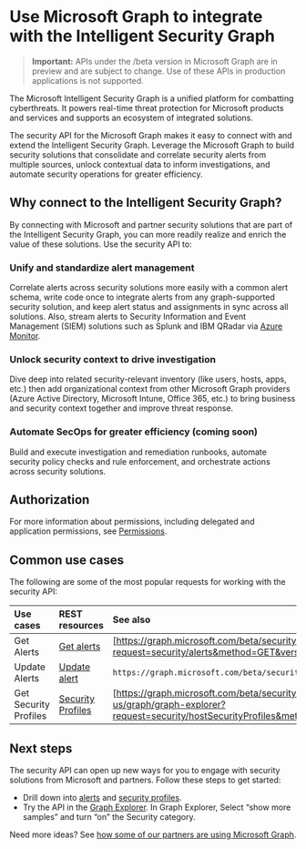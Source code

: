 # Use Microsoft Graph to integrate with the Intelligent Security Graph

 > **Important:** APIs under the /beta version in Microsoft Graph are in preview and are subject to change. Use of these APIs in production applications is not supported.

The Microsoft Intelligent Security Graph is a unified platform for combatting cyberthreats. It powers real-time threat protection for Microsoft products and services and supports an ecosystem of integrated solutions.

The security API for the Microsoft Graph makes it easy to connect with and extend the Intelligent Security Graph. Leverage the Microsoft Graph to build security solutions that consolidate and correlate security alerts from multiple sources, unlock contextual data to inform investigations, and automate security operations for greater efficiency.

## Why connect to the Intelligent Security Graph?

By connecting with Microsoft and partner security solutions that are part of the Intelligent Security Graph, you can more readily realize and enrich the value of these solutions. Use the security API to:

### Unify and standardize alert management

Correlate alerts across security solutions more easily with a common alert schema, write code once to integrate alerts from any graph-supported security solution, and keep alert status and assignments in sync across all solutions. Also, stream alerts to Security Information and Event Management (SIEM) solutions such as Splunk and IBM QRadar via [Azure Monitor](https://blogs.msdn.microsoft.com/azuresecurity/2016/08/23/azure-log-siem-configuration-steps/).

### Unlock security context to drive investigation

Dive deep into related security-relevant inventory (like users, hosts, apps, etc.) then add organizational context from other Microsoft Graph providers (Azure Active Directory, Microsoft Intune, Office 365, etc.) to bring business and security context together and improve threat response.

### Automate SecOps for greater efficiency (coming soon)

Build and execute investigation and remediation runbooks, automate security policy checks and rule enforcement, and orchestrate actions across security solutions.

## Authorization

For more information about permissions, including delegated and application permissions, see [Permissions](../../../concepts/permissions_reference.md).

## Common use cases

The following are some of the most popular requests for working with the security API:

| **Use cases**   | **REST resources** | **See also** |
|:---------------|:--------|:----------|
| Get Alerts | [Get alerts](../api/alert_list.md) | [https://graph.microsoft.com/beta/security/alerts](https://developer.microsoft.com/en-us/graph/graph-explorer?request=security/alerts&method=GET&version=testSecurity&GraphUrl=https://graph.microsoft.com) |
| Update Alerts | [Update alert](../api/alert_update.md) | `https://graph.microsoft.com/beta/security/alerts/{alert-id}` |
| Get Security Profiles | [Security Profiles](../resources/securityprofiles.md) | [https://graph.microsoft.com/beta/security/hostSecurityProfiles](https://developer.microsoft.com/en-us/graph/graph-explorer?request=security/hostSecurityProfiles&method=GET&version=testSecurity&GraphUrl=https://graph.microsoft.com) |

## Next steps

The security API can open up new ways for you to engage with security solutions from Microsoft and partners. Follow these steps to get started:

- Drill down into [alerts](../resources/alert.md) and [security profiles](../resources/securityprofiles.md).
- Try the API in the [Graph Explorer](https://developer.microsoft.com/graph/graph-explorer). In Graph Explorer, Select “show more samples” and turn “on” the Security category.

Need more ideas? See [how some of our partners are using Microsoft Graph](https://developer.microsoft.com/graph/graph/examples#partners).
